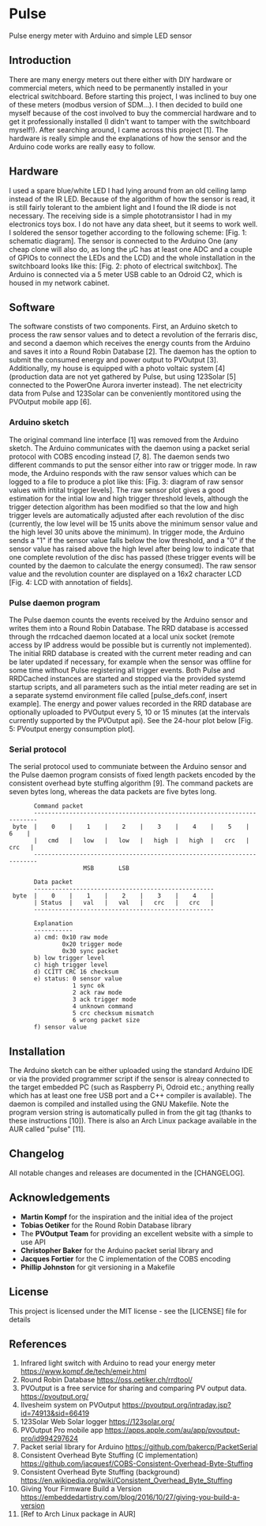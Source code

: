 # Pulse

Pulse energy meter with Arduino and simple LED sensor

## Introduction

There are many energy meters out there either with DIY hardware or commercial meters, which need to be permanently installed in your electrical switchboard. Before starting this project, I was inclined to buy one of these meters (modbus version of SDM...). I then decided to build one myself because of the cost involved to buy the commercial hardware and to get it professionally installed (I didn't want to tamper with the switchboard myself!). After searching around, I came across this project [1]. The hardware is really simple and the explanations of how the sensor and the Arduino code works are really easy to follow.

## Hardware

I used a spare blue/white LED I had lying around from an old ceiling lamp instead of the IR LED. Because of the algorithm of how the sensor is read, it is still fairly tolerant to the ambient light and I found the IR diode is not necessary. The receiving side is a simple phototransistor I had in my electronics toys box. I do not have any data sheet, but it seems to work well. I soldered the sensor together according to the following scheme: [Fig. 1: schematic diagram]. The sensor is connected to the Arduino One (any cheap clone will also do, as long the µC has at least one ADC and a couple of GPIOs to connect the LEDs and the LCD) and the whole installation in the switchboard looks like this: [Fig. 2: photo of electrical switchbox]. The Arduino is connected via a 5 meter USB cable to an Odroid C2, which is housed in my network cabinet.

## Software

The software constists of two components. First, an Arduino sketch to process the raw sensor values and to detect a revolution of the ferraris disc, and second a daemon which receives the energy counts from the Arduino and saves it into a Round Robin Database [2]. The daemon has the option to submit the consumed energy and power output to PVOutput [3]. Additionally, my house is equipped with a photo voltaic system [4] (production data are not yet gathered by Pulse, but using 123Solar [5] connected to the PowerOne Aurora inverter instead). The net electricity data from Pulse and 123Solar can be conveniently montitored using the PVOutput mobile app [6].

### Arduino sketch

The original command line interface [1] was removed from the Arduino sketch. The Arduino communicates with the daemon using a packet serial protocol with COBS encoding instead [7, 8]. The daemon sends two different commands to put the sensor either into raw or trigger mode. In raw mode, the Arduino responds with the raw sensor values which can be logged to a file to produce a plot like this: [Fig. 3: diagram of raw sensor values with intital trigger levels]. The raw sensor plot gives a good estimation for the intial low and high trigger threshold levels, although the trigger detection algorithm has been modified so that the low and high trigger levels are automatically adjusted after each revolution of the disc (currently, the low level will be 15 units above the minimum sensor value and the high level 30 units above the minimum). In trigger mode, the Arduino sends a "1" if the sensor value falls below the low threshold, and a "0" if the sensor value has raised above the high level after being low to indicate that one complete revolution of the disc has passed (these trigger events will be counted by the daemon to calculate the energy consumed). The raw sensor value and the revolution counter are displayed on a 16x2 character LCD [Fig. 4: LCD with annotation of fields].

### Pulse daemon program

The Pulse daemon counts the events received by the Arduino sensor and writes them into a Round Robin Database. The RRD database is accessed through the rrdcached daemon located at a local unix socket (remote access by IP address would be possible but is currently not implemented). The initial RRD database is created with the current meter reading and can be later updated if necessary, for example when the sensor was offline for some time without Pulse registering all trigger events. Both Pulse and RRDCached instances are started and stopped via the provided systemd startup scripts, and all parameters such as the intial meter reading are set in a separate systemd environment file called [pulse_defs.conf, insert example]. The energy and power values recorded in the RRD database are optionally uploaded to PVOutput every 5, 10 or 15 minutes (at the intervals currently supported by the PVOutput api). See the 24-hour plot below [Fig. 5: PVoutput energy consumption plot].

### Serial protocol

The serial protocol used to communiate between the Arduino sensor and the Pulse daemon program consists of fixed length packets encoded by the consistent overhead byte stuffing algorithm [9]. The command packets are seven bytes long, whereas the data packets are five bytes long.

```
       Command packet
       -----------------------------------------------------------------------
 byte  |    0    |    1    |    2    |    3    |    4    |    5    |    6    |
       |   cmd   |   low   |   low   |   high  |   high  |   crc   |   crc   |
       -----------------------------------------------------------------------
                     MSB       LSB

       Data packet
       ---------------------------------------------------
 byte  |    0    |    1    |    2    |    3    |    4    |
       | Status  |   val   |   val   |   crc   |   crc   |
       ---------------------------------------------------

       Explanation
       -----------
       a) cmd: 0x10 raw mode
               0x20 trigger mode
               0x30 sync packet
       b) low trigger level
       c) high trigger level
       d) CCITT CRC 16 checksum
       e) status: 0 sensor value
                  1 sync ok
                  2 ack raw mode 
                  3 ack trigger mode
                  4 unknown command
                  5 crc checksum mismatch
                  6 wrong packet size
       f) sensor value
```

## Installation

The Arduino sketch can be either uploaded using the standard Arduino IDE or via the provided programmer script if the sensor is alreay connected to the target embedded PC (such as Raspberry Pi, Odroid etc.; anything really which has at least one free USB port and a C++ compiler is available). The daemon is compiled and installed using the GNU Makefile. Note the program version string is automatically pulled in from the git tag (thanks to these instructions [10]). There is also an Arch Linux package available in the AUR called "pulse" [11].

## Changelog

All notable changes and releases are documented in the [CHANGELOG].

## Acknowledgements

* **Martin Kompf** for the inspiration and the initial idea of the project
* **Tobias Oetiker** for the Round Robin Database library
* The **PVOutput Team** for providing an excellent website with a simple to use API
* **Christopher Baker** for the Arduino packet serial library and 
* **Jacques Fortier** for the C implementation of the COBS encoding
* **Phillip Johnston** for git versioning in a Makefile

## License

This project is licensed under the MIT license - see the [LICENSE] file for details

## References

1.  Infrared light switch with Arduino to read your energy meter
    https://www.kompf.de/tech/emeir.html
1.  Round Robin Database
    https://oss.oetiker.ch/rrdtool/
1.  PVOutput is a free service for sharing and comparing PV output data.
    https://pvoutput.org/
1.  Ilvesheim system on PVOutput
    https://pvoutput.org/intraday.jsp?id=74913&sid=66419
1.  123Solar Web Solar logger
    https://123solar.org/
1.  PVOutput Pro mobile app
    https://apps.apple.com/au/app/pvoutput-pro/id994297624
1.  Packet serial library for Arduino
    https://github.com/bakercp/PacketSerial
1.  Consistent Overhead Byte Stuffing (C implementation)
    https://github.com/jacquesf/COBS-Consistent-Overhead-Byte-Stuffing
1.  Consistent Overhead Byte Stuffing (background)
    https://en.wikipedia.org/wiki/Consistent_Overhead_Byte_Stuffing
1. Giving Your Firmware Build a Version
    https://embeddedartistry.com/blog/2016/10/27/giving-you-build-a-version
1. [Ref to Arch Linux package in AUR]
